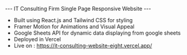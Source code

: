--- IT Consulting Firm Single Page Responsive Website ---

* Built using React.js and Tailwind CSS for styling
* Framer Motion for Animations and Visual Appeal
* Google Sheets API for dynamic data displaying from google sheets
* Deployed in Vercel
* Live on : https://it-consulting-website-eight.vercel.app/